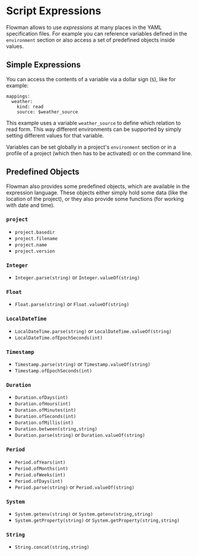 # Script Expressions

Flowman allows to use *expressions* at many places in the YAML specification files. For example
you can reference variables defined in the `environment` section or also access a set of
predefined objects inside values.

## Simple Expressions
You can access the contents of a variable via a dollar sign (`$`), like for example:
```
mappings:
  weather:
    kind: read
    source: $weather_source
```
This example uses a variable `weather_source` to define which relation to read form. This way
different environments can be supported by simply setting different values for that variable.

Variables can be set globally in a project's `environment` section or in a profile of a
project (which then has to be activated) or on the command line.


## Predefined Objects
Flowman also provides some predefined objects, which are available in the expression language.
These objects either simply hold some data (like the location of the project), or they also 
provide some functions (for working with date and time).

### `project`
* `project.basedir`
* `project.filename`
* `project.name`
* `project.version`

### `Integer`
* `Integer.parse(string)` or `Integer.valueOf(string)`

### `Float`
* `Float.parse(string)` or `Float.valueOf(string)`

### `LocalDateTime`
* `LocalDateTime.parse(string)` or `LocalDateTime.valueOf(string)`
* `LocalDateTime.ofEpochSeconds(int)`

### `Timestamp`
* `Timestamp.parse(string)` or `Timestamp.valueOf(string)`
* `Timestamp.ofEpochSeconds(int)`

### `Duration`
* `Duration.ofDays(int)`
* `Duration.ofHours(int)`
* `Duration.ofMinutes(int)`
* `Duration.ofSeconds(int)`
* `Duration.ofMillis(int)`
* `Duration.between(string,string)`
* `Duration.parse(string)` or `Duration.valueOf(string)`

### `Period`
* `Period.ofYears(int)`
* `Period.ofMonths(int)`
* `Period.ofWeeks(int)`
* `Period.ofDays(int)`
* `Period.parse(string)` or `Period.valueOf(string)`

### `System`
* `System.getenv(string)` or `System.getenv(string,string)`
* `System.getProperty(string)` or `System.getProperty(string,string)`

### `String`
* `String.concat(string,string)`
